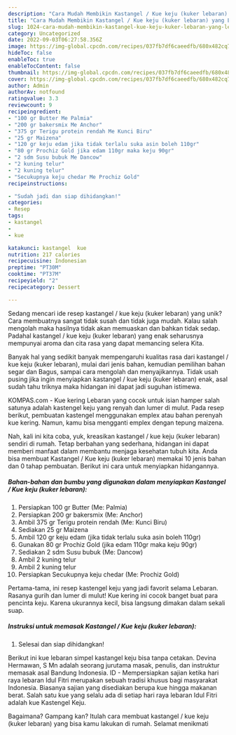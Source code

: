 ```yaml
---
description: "Cara Mudah Membikin Kastangel / Kue keju (kuker lebaran) yang Lezat Sekali"
title: "Cara Mudah Membikin Kastangel / Kue keju (kuker lebaran) yang Lezat Sekali"
slug: 1024-cara-mudah-membikin-kastangel-kue-keju-kuker-lebaran-yang-lezat-sekali
category: Uncategorized
date: 2022-09-03T06:27:58.356Z
image: https://img-global.cpcdn.com/recipes/037fb7df6caeedfb/680x482cq70/kastangel-kue-keju-kuker-lebaran-foto-resep-utama.jpg
hideToc: false
enableToc: true
enableTocContent: false
thumbnail: https://img-global.cpcdn.com/recipes/037fb7df6caeedfb/680x482cq70/kastangel-kue-keju-kuker-lebaran-foto-resep-utama.jpg
cover: https://img-global.cpcdn.com/recipes/037fb7df6caeedfb/680x482cq70/kastangel-kue-keju-kuker-lebaran-foto-resep-utama.jpg
author: Admin
authorAv: notfound
ratingvalue: 3.3
reviewcount: 9
recipeingredient:
- "100 gr Butter Me Palmia"
- "200 gr bakersmix Me Anchor"
- "375 gr Terigu protein rendah Me Kunci Biru"
- "25 gr Maizena"
- "120 gr keju edam jika tidak terlalu suka asin boleh 110gr"
- "80 gr Prochiz Gold jika edam 110gr maka keju 90gr"
- "2 sdm Susu bubuk Me Dancow"
- "2 kuning telur"
- "2 kuning telur"
- "Secukupnya keju chedar Me Prochiz Gold"
recipeinstructions:

- "Sudah jadi dan siap dihidangkan!"
categories:
- Resep
tags:
- kastangel
- 
- kue

katakunci: kastangel  kue 
nutrition: 217 calories
recipecuisine: Indonesian
preptime: "PT30M"
cooktime: "PT37M"
recipeyield: "2"
recipecategory: Dessert

---
```





Sedang mencari ide resep kastangel / kue keju (kuker lebaran) yang unik? Cara membuatnya sangat tidak susah dan tidak juga mudah. Kalau salah mengolah maka hasilnya tidak akan memuaskan dan bahkan tidak sedap. Padahal kastangel / kue keju (kuker lebaran) yang enak seharusnya mempunyai aroma dan cita rasa yang dapat memancing selera Kita.





Banyak hal yang sedikit banyak mempengaruhi kualitas rasa dari kastangel / kue keju (kuker lebaran), mulai dari jenis bahan, kemudian pemilihan bahan segar dan Bagus, sampai cara mengolah dan menyajikannya. Tidak usah pusing jika ingin menyiapkan kastangel / kue keju (kuker lebaran) enak,      asal sudah tahu triknya maka hidangan ini dapat jadi suguhan istimewa.














KOMPAS.com - Kue kering Lebaran yang cocok untuk isian hamper salah satunya adalah kastengel keju yang renyah dan lumer di mulut. Pada resep berikut, pembuatan kastengel menggunakan emplex atau bahan perenyah kue kering. Namun, kamu bisa mengganti emplex dengan tepung maizena.






Nah, kali ini kita coba, yuk, kreasikan kastangel / kue keju (kuker lebaran) sendiri di rumah. Tetap berbahan yang sederhana, hidangan ini dapat memberi manfaat dalam membantu menjaga kesehatan tubuh kita. Anda bisa membuat Kastangel / Kue keju (kuker lebaran) memakai 10 jenis bahan dan 0 tahap pembuatan. Berikut ini cara untuk menyiapkan hidangannya.

<!--inarticleads1-->

##### Bahan-bahan dan bumbu yang digunakan dalam menyiapkan Kastangel / Kue keju (kuker lebaran):

1. Persiapkan 100 gr Butter (Me: Palmia)
1. Persiapkan 200 gr bakersmix (Me: Anchor)
1. Ambil 375 gr Terigu protein rendah (Me: Kunci Biru)
1. Sediakan 25 gr Maizena
1. Ambil 120 gr keju edam (jika tidak terlalu suka asin boleh 110gr)
1. Gunakan 80 gr Prochiz Gold (jika edam 110gr maka keju 90gr)
1. Sediakan 2 sdm Susu bubuk (Me: Dancow)
1. Ambil 2 kuning telur
1. Ambil 2 kuning telur
1. Persiapkan Secukupnya keju chedar (Me: Prochiz Gold)


Pertama-tama, ini resep kastengel keju yang jadi favorit selama Lebaran. Rasanya gurih dan lumer di mulut! Kue kering ini cocok banget buat para pencinta keju. Karena ukurannya kecil, bisa langsung dimakan dalam sekali suap. 

<!--inarticleads2-->

##### Instruksi untuk memasak Kastangel / Kue keju (kuker lebaran):


1. Selesai dan siap dihidangkan!

Berikut ini kue lebaran simpel kastangel keju bisa tanpa cetakan. Devina Hermawan, S Mn adalah seorang jurutama masak, penulis, dan instruktur memasak asal Bandung Indonesia. ID - Mempersiapkan sajian ketika hari raya lebaran Idul Fitri merupakan sebuah tradisi khusus bagi masyarakat Indonesia. Biasanya sajian yang disediakan berupa kue hingga makanan berat. Salah satu kue yang selalu ada di setiap hari raya lebaran Idul Fitri adalah kue Kastengel Keju. 

Bagaimana? Gampang kan? Itulah cara membuat kastangel / kue keju (kuker lebaran) yang bisa kamu lakukan di rumah. Selamat menikmati
